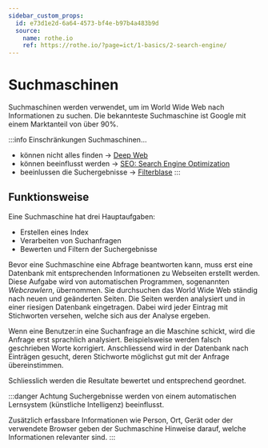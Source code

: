 ```yaml
---
sidebar_custom_props:
  id: e73d1e2d-6a64-4573-bf4e-b97b4a483b9d
  source:
    name: rothe.io
    ref: https://rothe.io/?page=ict/1-basics/2-search-engine/
---
```

# Suchmaschinen 

Suchmaschinen werden verwendet, um im World Wide Web nach Informationen zu suchen. Die bekannteste Suchmaschine ist Google mit einem Marktanteil von über 90%.

:::info Einschränkungen
Suchmaschinen…

- können nicht alles finden -> [Deep Web](https://www.google.ch/search?q=Deep+Web)
- können beeinflusst werden -> [SEO: Search Engine Optimization](https://www.google.ch/search?q=Search+Engine+Optimization)
- beeinlussen die Suchergebnisse -> [Filterblase](https://www.google.com/search?q=filterblase+suchmaschinen)
:::

## Funktionsweise
Eine Suchmaschine hat drei Hauptaufgaben:

- Erstellen eines Index
- Verarbeiten von Suchanfragen
- Bewerten und Filtern der Suchergebnisse

Bevor eine Suchmaschine eine Abfrage beantworten kann, muss erst eine Datenbank mit entsprechenden Informationen zu Webseiten erstellt werden. Diese Aufgabe wird von automatischen Programmen, sogenannten *Webcrawlern*, übernommen. Sie durchsuchen das World Wide Web ständig nach neuen und geänderten Seiten. Die Seiten werden analysiert und in einer riesigen Datenbank eingetragen. Dabei wird jeder Eintrag mit Stichworten versehen, welche sich aus der Analyse ergeben.

Wenn eine Benutzer:in eine Suchanfrage an die Maschine schickt, wird die Anfrage erst sprachlich analysiert. Beispielsweise werden falsch geschrieben Worte korrigiert. Anschliessend wird in der Datenbank nach Einträgen gesucht, deren Stichworte möglichst gut mit der Anfrage übereinstimmen.

Schliesslich werden die Resultate bewertet und entsprechend geordnet.

:::danger Achtung
Suchergebnisse werden von einem automatischen Lernsystem (künstliche Intelligenz) beeinflusst.

Zusätzlich erfassbare Informationen wie Person, Ort, Gerät oder der verwendete Browser geben der Suchmaschine Hinweise darauf, welche Informationen relevanter sind.
:::


